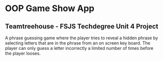 # OOP Game Show App
## Teamtreehouse - FSJS Techdegree Unit 4 Project
A phrase guessing game where the player tries to reveal a hidden phrase by selecting letters that are in the phrase from an on screen key board. The player can only guess a letter incorrectly a limited number of times before the player looses.